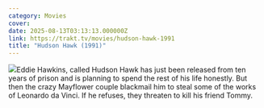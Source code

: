 ```yaml
---
category: Movies
cover: 
date: 2025-08-13T03:13:13.000000Z
link: https://trakt.tv/movies/hudson-hawk-1991
title: "Hudson Hawk (1991)"
---
```


![](https://walter-r2.trakt.tv/images/movies/000/004/592/fanarts/thumb/0e5c3a6242.jpg)Eddie Hawkins, called Hudson Hawk has just been released from ten years of prison and is planning to spend the rest of his life honestly. But then the crazy Mayflower couple blackmail him to steal some of the works of Leonardo da Vinci. If he refuses, they threaten to kill his friend Tommy.
